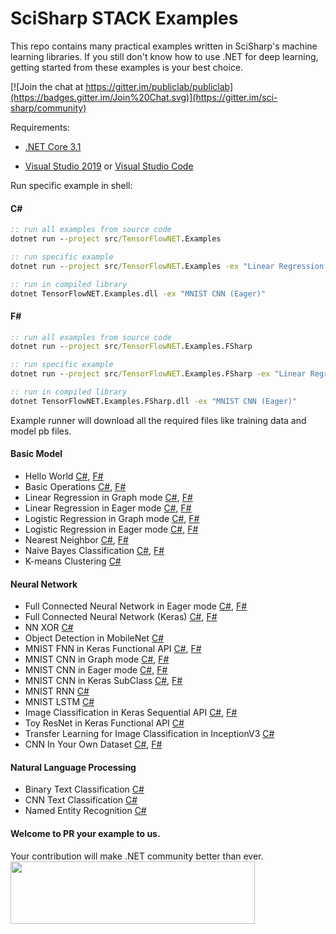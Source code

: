 # SciSharp STACK Examples
This repo contains many practical examples written in SciSharp's machine learning libraries. If you still don't know how to use .NET for deep learning, getting started from these examples is your best choice.

[![Join the chat at https://gitter.im/publiclab/publiclab](https://badges.gitter.im/Join%20Chat.svg)](https://gitter.im/sci-sharp/community)



Requirements:

* [.NET Core 3.1](https://dotnet.microsoft.com/download/dotnet-core/3.1)

* [Visual Studio 2019](https://visualstudio.microsoft.com/vs/) or [Visual Studio Code](https://code.visualstudio.com/)



Run specific example in shell:

#### C#

```bat
:: run all examples from source code
dotnet run --project src/TensorFlowNET.Examples

:: run specific example
dotnet run --project src/TensorFlowNET.Examples -ex "Linear Regression (Graph)"

:: run in compiled library
dotnet TensorFlowNET.Examples.dll -ex "MNIST CNN (Eager)"
```

#### F#

```bat
:: run all examples from source code
dotnet run --project src/TensorFlowNET.Examples.FSharp

:: run specific example
dotnet run --project src/TensorFlowNET.Examples.FSharp -ex "Linear Regression (Eager)"

:: run in compiled library
dotnet TensorFlowNET.Examples.FSharp.dll -ex "MNIST CNN (Eager)"
```


Example runner will download all the required files like training data and model pb files.

#### Basic Model

* Hello World [C#](src/TensorFlowNET.Examples/HelloWorld.cs), [F#](src/TensorFlowNET.Examples.FSharp/HelloWorld.fs)
* Basic Operations [C#](src/TensorFlowNET.Examples/BasicOperations.cs), [F#](src/TensorFlowNET.Examples.FSharp/BasicOperations.fs)
* Linear Regression in Graph mode [C#](src/TensorFlowNET.Examples/BasicModels/LinearRegression.cs), [F#](src/TensorFlowNET.Examples.FSharp/BasicModels/LinearRegression.fs)
* Linear Regression in Eager mode [C#](src/TensorFlowNET.Examples/BasicModels/LinearRegressionEager.cs), [F#](src/TensorFlowNET.Examples.FSharp/BasicModels/LinearRegressionEager.fs)
* Logistic Regression in Graph mode [C#](src/TensorFlowNET.Examples/BasicModels/LogisticRegression.cs), [F#](src/TensorFlowNET.Examples.FSharp/BasicModels/LogisticRegression.fs)
* Logistic Regression in Eager mode [C#](src/TensorFlowNET.Examples/BasicModels/LogisticRegressionEager.cs), [F#](src/TensorFlowNET.Examples.FSharp/BasicModels/LogisticRegressionEager.fs)
* Nearest Neighbor [C#](src/TensorFlowNET.Examples/BasicModels/NearestNeighbor.cs), [F#](src/TensorFlowNET.Examples.FSharp/BasicModels/NearestNeighbor.fs)
* Naive Bayes Classification [C#](src/TensorFlowNET.Examples/BasicModels/NaiveBayesClassifier.cs), [F#](src/TensorFlowNET.Examples.FSharp/BasicModels/NaiveBayesClassifier.fs)
* K-means Clustering [C#](src/TensorFlowNET.Examples/BasicModels/KMeansClustering.cs)

#### Neural Network

* Full Connected Neural Network in Eager mode [C#](src/TensorFlowNET.Examples/NeuralNetworks/FullyConnectedEager.cs), [F#](src/TensorFlowNET.Examples.FSharp/NeuralNetworks/FullyConnectedEager.fs)
* Full Connected Neural Network (Keras) [C#](src/TensorFlowNET.Examples/NeuralNetworks/FullyConnectedKeras.cs), [F#](src/TensorFlowNET.Examples.FSharp/NeuralNetworks/FullyConnectedKeras.fs)
* NN XOR [C#](src/TensorFlowNET.Examples/NeuralNetworks/NeuralNetXor.cs)
* Object Detection in MobileNet [C#](src/TensorFlowNET.Examples/ObjectDetection/DetectInMobilenet.cs) 
* MNIST FNN in Keras Functional API [C#](src/TensorFlowNET.Examples/ImageProcessing/MnistFnnKerasFunctional.cs), [F#](src/TensorFlowNET.Examples.FSharp/ImageProcessing/MnistFnnKerasFunctional.fs)
* MNIST CNN in Graph mode [C#](src/TensorFlowNET.Examples/ImageProcessing/DigitRecognitionCNN.cs), [F#](src/TensorFlowNET.Examples.FSharp/ImageProcessing/DigitRecognitionCNN.fs)
* MNIST CNN in Eager mode [C#](src/TensorFlowNET.Examples/ImageProcessing/DigitRecognitionCnnEager.cs), [F#](src/TensorFlowNET.Examples.FSharp/ImageProcessing/DigitRecognitionCnnEager.fs)
* MNIST CNN in Keras SubClass [C#](src/TensorFlowNET.Examples/ImageProcessing/MnistCnnKerasSubclass.cs), [F#](src/TensorFlowNET.Examples.FSharp/ImageProcessing/MnistCnnKerasSubclass.fs)
* MNIST RNN [C#](src/TensorFlowNET.Examples/ImageProcessing/DigitRecognitionRNN.cs)
* MNIST LSTM [C#](src/TensorFlowNET.Examples/ImageProcessing/DigitRecognitionLSTM.cs)
* Image Classification in Keras Sequential API [C#](src/TensorFlowNET.Examples/ImageProcessing/ImageClassificationKeras.cs), [F#](src/TensorFlowNET.Examples.FSharp/ImageProcessing/ImageClassificationKeras.fs)
* Toy ResNet in Keras Functional API [C#](src/TensorFlowNET.Examples/ImageProcessing/ToyResNet.cs)
* Transfer Learning for Image Classification in InceptionV3 [C#](src/TensorFlowNET.Examples/ImageProcessing/TransferLearningWithInceptionV3.cs)
* CNN In Your Own Dataset [C#](src/TensorFlowNET.Examples/ImageProcessing/CnnInYourOwnData.cs), [F#](src/TensorFlowNET.Examples.FSharp/ImageProcessing/CnnInYourOwnData.fs)

#### Natural Language Processing
* Binary Text Classification [C#](src/TensorFlowNET.Examples/TextProcessing/BinaryTextClassification.cs)
* CNN Text Classification [C#](src/TensorFlowNET.Examples/TextProcessing/cnn_models/VdCnn.cs)
* Named Entity Recognition [C#](src/TensorFlowNET.Examples/TextProcessing/NER)


#### Welcome to PR your example to us.
Your contribution will make .NET community better than ever.
<br>
<a href="http://scisharpstack.org"><img src="https://github.com/SciSharp/SciSharp/blob/master/art/scisharp-stack.png" width="391" height="100" /></a>